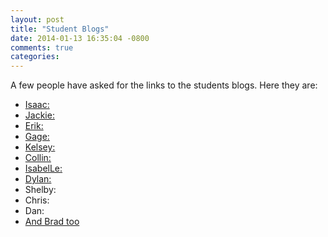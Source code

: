```yaml
---
layout: post
title: "Student Blogs"
date: 2014-01-13 16:35:04 -0800
comments: true
categories: 
---
```


A few people have asked for the links to the students blogs.  Here they are:

* [Isaac:](http://blog.isaacdontjelindell.com)
* [Jackie:](http://jso-jterm14.blogspot.com/)
* [Erik:](http://erikdotseth.blogspot.com/)
* [Gage:](http://gdtechcoast.blogspot.com/?m=0)
* [Kelsey:](http://seattletosiliconvalleytola.blogspot.com/)
* [Collin:](http://collinrichman.blogspot.com/)
* [IsabelLe:](http://thehtmelle.wordpress.com/)
* [Dylan:](http://www.dylanessing.tk/blog/category/jterm/)
* Shelby:
* Chris:
* Dan:
* [And Brad too](http://reputablejournal.com)
